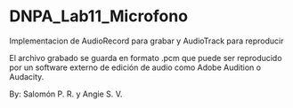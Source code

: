 # DNPA_Lab11_Microfono
Implementacion de AudioRecord para grabar y AudioTrack para reproducir

El archivo grabado se guarda en formato .pcm que puede ser reproducido por
un software externo de edición de audio como Adobe Audition o Audacity.

By: Salomón P. R. y Angie S. V.
